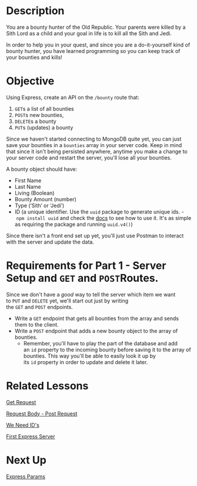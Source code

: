 

# Description

You are a bounty hunter of the Old Republic. Your parents were killed by a Sith Lord as a child and your goal in life is to kill all the Sith and Jedi.

In order to help you in your quest, and since you are a do-it-yourself kind of bounty hunter, you have learned programming so you can keep track of your bounties and kills!

# Objective

Using Express, create an API on the `/bounty` route that:

1. `GET`s a list of all bounties
2. `POST`s new bounties,
3. `DELETE`s a bounty
4. `PUT`s (updates) a bounty

Since we haven't started connecting to MongoDB quite yet, you can just save your bounties in a `bounties` array in your server code. Keep in mind that since it isn't being persisted anywhere, anytime you make a change to your server code and restart the server, you'll lose all your bounties.

A bounty object should have:

- First Name
- Last Name
- Living (Boolean)
- Bounty Amount (number)
- Type (‘Sith’ or ‘Jedi’)
- ID (a unique identifier. Use the `uuid` package to generate unique ids. - `npm install uuid` and check the [docs](https://www.npmjs.com/package/uuid) to see how to use it. It's as simple as requiring the package and running `uuid.v4()`)

Since there isn't a front end set up yet, you'll just use Postman to interact with the server and update the data.

# Requirements for Part 1 - Server Setup and `GET` and `POST`Routes.

Since we don't have a *good* way to tell the server which item we want to `PUT` and `DELETE` yet, we'll start out just by writing the `GET` and `POST` endpoints.

- Write a `GET` endpoint that gets all bounties from the array and sends them to the client.
- Write a `POST` endpoint that adds a new bounty object to the array of bounties.
    - Remember, you'll have to play the part of the database and add an `id` property to the incoming bounty before saving it to the array of bounties. This way you'll be able to easily look it up by its `id` property in order to update and delete it later.

 

# Related Lessons

[Get Request](https://www.notion.so/Get-Request-97bf147de98d440688fea8d3ebbc97e2?pvs=21)

[Request Body - Post Request](https://www.notion.so/Request-Body-Post-Request-09baf6b2a6ab448cbb849df4c66d19f1?pvs=21)

[We Need ID's](https://www.notion.so/We-Need-ID-s-a9c82ba30d3e44aea42c045f7d4a9d69?pvs=21)

[First Express Server](https://www.notion.so/First-Express-Server-6f405642d07a401d9f48d76adbbed58c?pvs=21)

# Next Up

[Express Params](https://www.notion.so/Express-Params-9ffd77247cc94763b27a4f72b6101c2c?pvs=21)